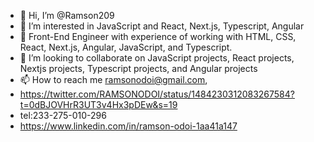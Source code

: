- 👋 Hi, I’m @Ramson209
- 👀 I’m interested in  JavaScript and React, Next.js, Typescript, Angular
- 🌱 Front-End Engineer  with experience of working with  HTML, CSS, React, Next.js, Angular,  JavaScript, and Typescript.
- 💞️ I’m looking to collaborate on  JavaScript projects, React projects, Nextjs projects, Typescript projects, and Angular projects
- 📫 How to reach me ramsonodoi@gmail.com,
- https://twitter.com/RAMSONODOI/status/1484230312083267584?t=0dBJOVHrR3UT3v4Hx3pDEw&s=19
- tel:233-275-010-296
- https://www.linkedin.com/in/ramson-odoi-1aa41a147

<!---
Ramson209/Ramson209 is a ✨ special ✨ repository because its `README.md` (this file) appears on your GitHub profile.
You can click the Preview link to take a look at your changes.
--->
